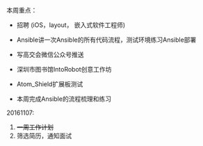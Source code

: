 本周重点：

* 招聘 \(iOS，layout， 嵌入式软件工程师\)

* Ansible讲一次Ansible的所有代码流程，测试环境练习Ansible部署

* 写高交会微信公众号推送

* 深圳市图书馆IntoRobot创意工作坊

* Atom\_Shield扩展板测试

* 本周完成Ansible的流程梳理和练习

20161107:

1. ~~一周工作计划~~
2. 筛选简历，通知面试

